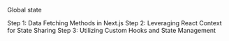 Global state

Step 1:  Data Fetching Methods in Next.js
Step 2:  Leveraging React Context for State Sharing
Step 3:  Utilizing Custom Hooks and State Management